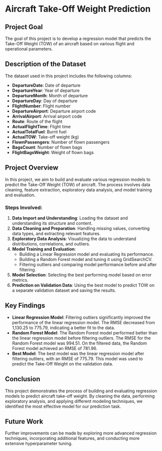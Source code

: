 # Aircraft Take-Off Weight Prediction

## Project Goal
The goal of this project is to develop a regression model that predicts the Take-Off Weight (TOW) of an aircraft based on various flight and operational parameters.

## Description of the Dataset
The dataset used in this project includes the following columns:
- **DepartureDate**: Date of departure
- **DepartureYear**: Year of departure
- **DepartureMonth**: Month of departure
- **DepartureDay**: Day of departure
- **FlightNumber**: Flight number
- **DepartureAirport**: Departure airport code
- **ArrivalAirport**: Arrival airport code
- **Route**: Route of the flight
- **ActualFlightTime**: Flight time
- **ActualTotalFuel**: Burnt fuel
- **ActualTOW**: Take-off weight (kg)
- **FlownPassengers**: Number of flown passengers
- **BagsCount**: Number of flown bags
- **FlightBagsWeight**: Weight of flown bags

## Project Overview
In this project, we aim to build and evaluate various regression models to predict the Take-Off Weight (TOW) of aircraft. The process involves data cleaning, feature extraction, exploratory data analysis, and model training and evaluation.

### Steps Involved:
1. **Data Import and Understanding**: Loading the dataset and understanding its structure and content.
2. **Data Cleaning and Preparation**: Handling missing values, converting data types, and extracting relevant features.
3. **Exploratory Data Analysis**: Visualizing the data to understand distributions, correlations, and outliers.
4. **Model Training and Evaluation**:
   - Building a Linear Regression model and evaluating its performance.
   - Building a Random Forest model and tuning it using GridSearchCV.
   - Filtering outliers and comparing model performance before and after filtering.
5. **Model Selection**: Selecting the best performing model based on error metrics.
6. **Prediction on Validation Data**: Using the best model to predict TOW on a separate validation dataset and saving the results.

## Key Findings
- **Linear Regression Model**: Filtering outliers significantly improved the performance of the linear regression model. The RMSE decreased from 1,130.25 to 775.79, indicating a better fit to the data.
- **Random Forest Model**: The Random Forest model performed better than the linear regression model before filtering outliers. The RMSE for the Random Forest model was 994.51. On the filtered data, the Random Forest model achieved an RMSE of 781.96.
- **Best Model**: The best model was the linear regression model after filtering outliers, with an RMSE of 775.79. This model was used to predict the Take-Off Weight on the validation data.

## Conclusion
This project demonstrates the process of building and evaluating regression models to predict aircraft take-off weight. By cleaning the data, performing exploratory analysis, and applying different modeling techniques, we identified the most effective model for our prediction task.

## Future Work
Further improvements can be made by exploring more advanced regression techniques, incorporating additional features, and conducting more extensive hyperparameter tuning.
